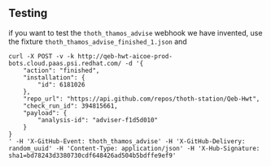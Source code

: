 ## Testing

if you want to test the `thoth_thamos_advise` webhook we have invented, use the fixture `thoth_thamos_advise_finished_1.json`
and

```shell
curl -X POST -v -k http://qeb-hwt-aicoe-prod-bots.cloud.paas.psi.redhat.com/ -d '{
    "action": "finished",
    "installation": {
        "id": 6181026
    },
    "repo_url": "https://api.github.com/repos/thoth-station/Qeb-Hwt",
    "check_run_id": 394815661,
    "payload": {
        "analysis-id": "adviser-f1d5d010"
    }
}
' -H 'X-GitHub-Event: thoth_thamos_advise' -H 'X-GitHub-Delivery: random_uuid' -H 'Content-Type: application/json' -H 'X-Hub-Signature: sha1=bd78243d3380730cdf648426ad504b5bdffe9ef9'
```

